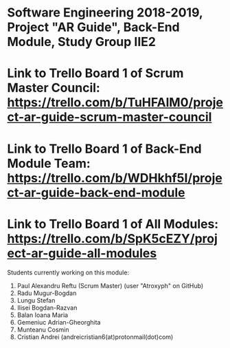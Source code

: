 # Software Engineering 2018-2019, Project "AR Guide", Back-End Module, Study Group IIE2

# Link to Trello Board 1 of Scrum Master Council: https://trello.com/b/TuHFAlM0/project-ar-guide-scrum-master-council
# Link to Trello Board 1 of Back-End Module Team: https://trello.com/b/WDHkhf5I/project-ar-guide-back-end-module
# Link to Trello Board 1 of All Modules: https://trello.com/b/SpK5cEZY/project-ar-guide-all-modules

Students currently working on this module:

1. Paul Alexandru Reftu (Scrum Master) (user "Atroxyph" on GitHub)
2. Radu Mugur-Bogdan
3. Lungu Stefan
4. Ilisei Bogdan-Razvan
5. Balan Ioana Maria
6. Gemeniuc Adrian-Gheorghita
7. Munteanu Cosmin
8. Cristian Andrei (andreicristian6(at)protonmail(dot)com)
